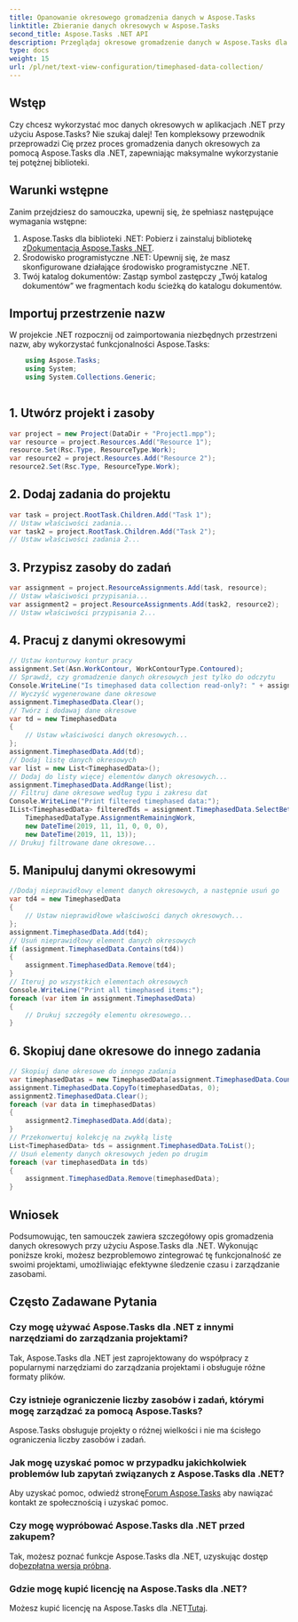 ```yaml
---
title: Opanowanie okresowego gromadzenia danych w Aspose.Tasks
linktitle: Zbieranie danych okresowych w Aspose.Tasks
second_title: Aspose.Tasks .NET API
description: Przeglądaj okresowe gromadzenie danych w Aspose.Tasks dla .NET. Przewodnik krok po kroku, często zadawane pytania i nie tylko. Zwiększ swoje możliwości zarządzania projektami już dziś!
type: docs
weight: 15
url: /pl/net/text-view-configuration/timephased-data-collection/
---
```

## Wstęp
Czy chcesz wykorzystać moc danych okresowych w aplikacjach .NET przy użyciu Aspose.Tasks? Nie szukaj dalej! Ten kompleksowy przewodnik przeprowadzi Cię przez proces gromadzenia danych okresowych za pomocą Aspose.Tasks dla .NET, zapewniając maksymalne wykorzystanie tej potężnej biblioteki.
## Warunki wstępne
Zanim przejdziesz do samouczka, upewnij się, że spełniasz następujące wymagania wstępne:
1.  Aspose.Tasks dla biblioteki .NET: Pobierz i zainstaluj bibliotekę z[Dokumentacja Aspose.Tasks .NET](https://reference.aspose.com/tasks/net/).
2. Środowisko programistyczne .NET: Upewnij się, że masz skonfigurowane działające środowisko programistyczne .NET.
3. Twój katalog dokumentów: Zastąp symbol zastępczy „Twój katalog dokumentów” we fragmentach kodu ścieżką do katalogu dokumentów.
## Importuj przestrzenie nazw
W projekcie .NET rozpocznij od zaimportowania niezbędnych przestrzeni nazw, aby wykorzystać funkcjonalności Aspose.Tasks:
```csharp
    using Aspose.Tasks;
    using System;
    using System.Collections.Generic;
    
```
## 1. Utwórz projekt i zasoby
```csharp
var project = new Project(DataDir + "Project1.mpp");
var resource = project.Resources.Add("Resource 1");
resource.Set(Rsc.Type, ResourceType.Work);
var resource2 = project.Resources.Add("Resource 2");
resource2.Set(Rsc.Type, ResourceType.Work);
```
## 2. Dodaj zadania do projektu
```csharp
var task = project.RootTask.Children.Add("Task 1");
// Ustaw właściwości zadania...
var task2 = project.RootTask.Children.Add("Task 2");
// Ustaw właściwości zadania 2...
```
## 3. Przypisz zasoby do zadań
```csharp
var assignment = project.ResourceAssignments.Add(task, resource);
// Ustaw właściwości przypisania...
var assignment2 = project.ResourceAssignments.Add(task2, resource2);
// Ustaw właściwości przypisania 2...
```
## 4. Pracuj z danymi okresowymi
```csharp
// Ustaw konturowy kontur pracy
assignment.Set(Asn.WorkContour, WorkContourType.Contoured);
// Sprawdź, czy gromadzenie danych okresowych jest tylko do odczytu
Console.WriteLine("Is timephased data collection read-only?: " + assignment.TimephasedData.IsReadOnly);
// Wyczyść wygenerowane dane okresowe
assignment.TimephasedData.Clear();
// Twórz i dodawaj dane okresowe
var td = new TimephasedData
{
    // Ustaw właściwości danych okresowych...
};
assignment.TimephasedData.Add(td);
// Dodaj listę danych okresowych
var list = new List<TimephasedData>();
// Dodaj do listy więcej elementów danych okresowych...
assignment.TimephasedData.AddRange(list);
// Filtruj dane okresowe według typu i zakresu dat
Console.WriteLine("Print filtered timephased data:");
IList<TimephasedData> filteredTds = assignment.TimephasedData.SelectBetweenStartAndFinish(
    TimephasedDataType.AssignmentRemainingWork,
    new DateTime(2019, 11, 11, 0, 0, 0),
    new DateTime(2019, 11, 13));
// Drukuj filtrowane dane okresowe...
```
## 5. Manipuluj danymi okresowymi
```csharp
//Dodaj nieprawidłowy element danych okresowych, a następnie usuń go
var td4 = new TimephasedData
{
    // Ustaw nieprawidłowe właściwości danych okresowych...
};
assignment.TimephasedData.Add(td4);
// Usuń nieprawidłowy element danych okresowych
if (assignment.TimephasedData.Contains(td4))
{
    assignment.TimephasedData.Remove(td4);
}
// Iteruj po wszystkich elementach okresowych
Console.WriteLine("Print all timephased items:");
foreach (var item in assignment.TimephasedData)
{
    // Drukuj szczegóły elementu okresowego...
}
```
## 6. Skopiuj dane okresowe do innego zadania
```csharp
// Skopiuj dane okresowe do innego zadania
var timephasedDatas = new TimephasedData[assignment.TimephasedData.Count];
assignment.TimephasedData.CopyTo(timephasedDatas, 0);
assignment2.TimephasedData.Clear();
foreach (var data in timephasedDatas)
{
    assignment2.TimephasedData.Add(data);
}
// Przekonwertuj kolekcję na zwykłą listę
List<TimephasedData> tds = assignment.TimephasedData.ToList();
// Usuń elementy danych okresowych jeden po drugim
foreach (var timephasedData in tds)
{
    assignment.TimephasedData.Remove(timephasedData);
}
```
## Wniosek
Podsumowując, ten samouczek zawiera szczegółowy opis gromadzenia danych okresowych przy użyciu Aspose.Tasks dla .NET. Wykonując poniższe kroki, możesz bezproblemowo zintegrować tę funkcjonalność ze swoimi projektami, umożliwiając efektywne śledzenie czasu i zarządzanie zasobami.
## Często Zadawane Pytania
### Czy mogę używać Aspose.Tasks dla .NET z innymi narzędziami do zarządzania projektami?
Tak, Aspose.Tasks dla .NET jest zaprojektowany do współpracy z popularnymi narzędziami do zarządzania projektami i obsługuje różne formaty plików.
### Czy istnieje ograniczenie liczby zasobów i zadań, którymi mogę zarządzać za pomocą Aspose.Tasks?
Aspose.Tasks obsługuje projekty o różnej wielkości i nie ma ścisłego ograniczenia liczby zasobów i zadań.
### Jak mogę uzyskać pomoc w przypadku jakichkolwiek problemów lub zapytań związanych z Aspose.Tasks dla .NET?
 Aby uzyskać pomoc, odwiedź stronę[Forum Aspose.Tasks](https://forum.aspose.com/c/tasks/15) aby nawiązać kontakt ze społecznością i uzyskać pomoc.
### Czy mogę wypróbować Aspose.Tasks dla .NET przed zakupem?
 Tak, możesz poznać funkcje Aspose.Tasks dla .NET, uzyskując dostęp do[bezpłatna wersja próbna](https://releases.aspose.com/).
### Gdzie mogę kupić licencję na Aspose.Tasks dla .NET?
 Możesz kupić licencję na Aspose.Tasks dla .NET[Tutaj](https://purchase.aspose.com/buy).